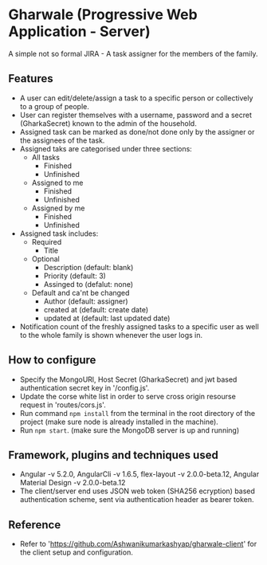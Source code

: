 # Gharwale (Progressive Web Application - Server)

A simple not so formal JIRA - A task assigner for the members of the family.

## Features

* A user can edit/delete/assign a task to a specific person or collectively to a group of people.
* User can register themselves with a username, password and a secret (GharkaSecret) known to the admin of the household.
* Assigned task can be marked as done/not done only by the assigner or the assignees of the task.
* Assigned taks are categorised under three sections: 
    * All tasks
        * Finished
        * Unfinished
    * Assigned to me
        * Finished
        * Unfinished
    * Assigned by me
        * Finished
        * Unfinished
* Assigned task includes:
    * Required
        * Title
    * Optional
        * Description (default: blank)
        * Priority (default: 3)
        * Assinged to (defalut: none)
    * Default and ca'nt be changed
        * Author (default: assigner)
        * created at (default: create date)
        * updated at (default: last updated date)
* Notification count of the freshly assigned tasks to a specific user as well to the whole family is shown whenever the user logs in.

## How to configure

* Specify the MongoURl, Host Secret (GharkaSecret) and jwt based authentication secret key in '/config.js'.
* Update the corse white list in order to serve cross origin resourse request in 'routes/cors.js'.
* Run command `npm install` from the terminal in the root directory of the project (make sure node is already installed in the machine).
* Run `npm start`. (make sure the MongoDB server is up and running)

## Framework, plugins and techniques used
* Angular -v 5.2.0, AngularCli -v 1.6.5, flex-layout -v 2.0.0-beta.12, Angular Material Design -v 2.0.0-beta.12
* The client/server end uses JSON web token (SHA256 ecryption) based authentication scheme, sent via authentication header as bearer token.

## Reference
* Refer to 'https://github.com/Ashwanikumarkashyap/gharwale-client' for the client setup and configuration.
